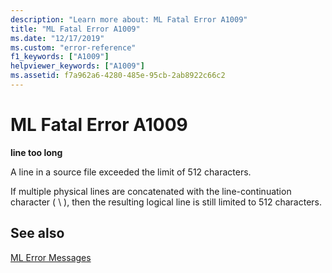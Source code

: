 ```yaml
---
description: "Learn more about: ML Fatal Error A1009"
title: "ML Fatal Error A1009"
ms.date: "12/17/2019"
ms.custom: "error-reference"
f1_keywords: ["A1009"]
helpviewer_keywords: ["A1009"]
ms.assetid: f7a962a6-4280-485e-95cb-2ab8922c66c2
---
```

# ML Fatal Error A1009

**line too long**

A line in a source file exceeded the limit of 512 characters.

If multiple physical lines are concatenated with the line-continuation character ( \ ), then the resulting logical line is still limited to 512 characters.

## See also

[ML Error Messages](ml-error-messages.md)
